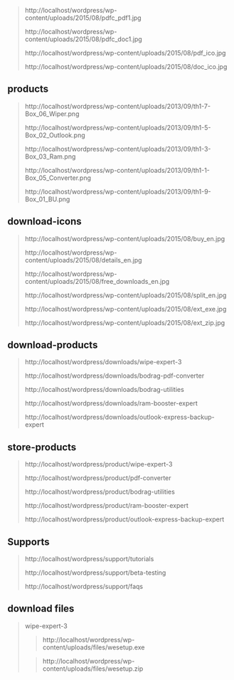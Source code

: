 

> http://localhost/wordpress/wp-content/uploads/2015/08/pdfc_pdf1.jpg
>
> http://localhost/wordpress/wp-content/uploads/2015/08/pdfc_doc1.jpg
>
> http://localhost/wordpress/wp-content/uploads/2015/08/pdf_ico.jpg
>
> http://localhost/wordpress/wp-content/uploads/2015/08/doc_ico.jpg

products
---------------------

> http://localhost/wordpress/wp-content/uploads/2013/09/th1-7-Box_06_Wiper.png
>
> http://localhost/wordpress/wp-content/uploads/2013/09/th1-5-Box_02_Outlook.png
>
> http://localhost/wordpress/wp-content/uploads/2013/09/th1-3-Box_03_Ram.png
>
> http://localhost/wordpress/wp-content/uploads/2013/09/th1-1-Box_05_Converter.png
>
> http://localhost/wordpress/wp-content/uploads/2013/09/th1-9-Box_01_BU.png

download-icons
---------------------

> http://localhost/wordpress/wp-content/uploads/2015/08/buy_en.jpg
>
> http://localhost/wordpress/wp-content/uploads/2015/08/details_en.jpg
>
> http://localhost/wordpress/wp-content/uploads/2015/08/free_downloads_en.jpg
>
> http://localhost/wordpress/wp-content/uploads/2015/08/split_en.jpg
>
> http://localhost/wordpress/wp-content/uploads/2015/08/ext_exe.jpg
>
> http://localhost/wordpress/wp-content/uploads/2015/08/ext_zip.jpg


download-products
---------------------

> http://localhost/wordpress/downloads/wipe-expert-3
>
> http://localhost/wordpress/downloads/bodrag-pdf-converter
> 
> http://localhost/wordpress/downloads/bodrag-utilities
>
> http://localhost/wordpress/downloads/ram-booster-expert
>
> http://localhost/wordpress/downloads/outlook-express-backup-expert

store-products
---------------------

> http://localhost/wordpress/product/wipe-expert-3
>
> http://localhost/wordpress/product/pdf-converter
>
> http://localhost/wordpress/product/bodrag-utilities
>
> http://localhost/wordpress/product/ram-booster-expert
>
> http://localhost/wordpress/product/outlook-express-backup-expert
>

Supports
---------------------

>
> http://localhost/wordpress/support/tutorials
>
> http://localhost/wordpress/support/beta-testing
>
> http://localhost/wordpress/support/faqs

download files
----------------------

> wipe-expert-3
>> http://localhost/wordpress/wp-content/uploads/files/wesetup.exe
>
>> http://localhost/wordpress/wp-content/uploads/files/wesetup.zip